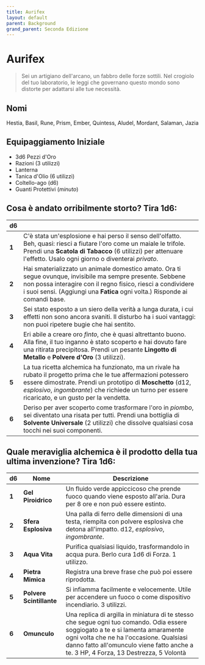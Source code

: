 ```yaml
---
title: Aurifex
layout: default
parent: Background
grand_parent: Seconda Edizione
---
```


# Aurifex

> Sei un artigiano dell'arcano, un fabbro delle forze sottili. Nel crogiolo del tuo laboratorio, le leggi che governano questo mondo sono distorte per adattarsi alle tue necessità.

## Nomi
Hestia, Basil, Rune, Prism, Ember, Quintess, Aludel, Mordant, Salaman, Jazia

## Equipaggiamento Iniziale
- 3d6 Pezzi d'Oro
- Razioni (3 utilizzi)
- Lanterna
- Tanica d'Olio (6 utilizzi)
- Coltello-ago (d6)
- Guanti Protettivi (_minuto_)

## Cosa è andato orribilmente storto? Tira 1d6:

| d6    |                                                                                                                                                                                                                                                                                       |
| ----- | ------------------------------------------------------------------------------------------------------------------------------------------------------------------------------------------------------------------------------------------------------------------------------------- |
| **1** | C'è stata un'esplosione e hai perso il senso dell'olfatto. Beh, quasi: riesci a fiutare l'oro come un maiale le trifole. Prendi una **Scatola di Tabacco** (6 utilizzi) per attenuare l'effetto. Usalo ogni giorno o diventerai _privato_.                                            |
| **2** | Hai smaterializzato un animale domestico amato. Ora ti segue ovunque, invisibile ma sempre presente. Sebbene non possa interagire con il regno fisico, riesci a condividere i suoi sensi. (Aggiungi una **Fatica** ogni volta.) Risponde ai comandi base.                             |
| **3** | Sei stato esposto a un siero della verità a lunga durata, i cui effetti non sono ancora svaniti. Il disturbo ha i suoi vantaggi: non puoi ripetere bugie che hai sentito.                                                                                                             |
| **4** | Eri abile a creare oro _finto_, che è quasi altrettanto buono. Alla fine, il tuo inganno è stato scoperto e hai dovuto fare una ritirata precipitosa. Prendi un pesante **Lingotto di Metallo** e **Polvere d'Oro** (3 utilizzi).                                                     |
| **5** | La tua ricetta alchemica ha funzionato, ma un rivale ha rubato il progetto prima che le tue affermazioni potessero essere dimostrate. Prendi un prototipo di **Moschetto** (d12, _esplosivo_, _ingombrante_) che richiede un turno per essere ricaricato, e un gusto per la vendetta. |
| **6** | Deriso per aver scoperto come trasformare l'oro in _piombo_, sei diventato una risata per tutti. Prendi una bottiglia di **Solvente Universale** (2 utilizzi) che dissolve qualsiasi cosa tocchi nei suoi componenti.                                                                 |

## Quale meraviglia alchemica è il prodotto della tua ultima invenzione? Tira 1d6:

|d6 | Nome| Descrizione |
|--|--|--|
|**1**|**Gel Piroidrico**|Un fluido verde appiccicoso che prende fuoco quando viene esposto all'aria. Dura per 8 ore e non può essere estinto.|
|**2**|**Sfera Esplosiva**|Una palla di ferro delle dimensioni di una testa, riempita con polvere esplosiva che detona all'impatto. d12, _esplosivo_, _ingombrante_.|
|**3**|**Aqua Vita**|Purifica qualsiasi liquido, trasformandolo in acqua pura. Berlo cura 1d6 di Forza. 1 utilizzo.|
|**4**|**Pietra Mimica**|Registra una breve frase che può poi essere riprodotta.|
|**5**|**Polvere Scintillante**|Si infiamma facilmente e velocemente. Utile per accendere un fuoco o come dispositivo incendiario. 3 utilizzi.|
|**6**|**Omunculo**|Una replica di argilla in miniatura di te stesso che segue ogni tuo comando. Odia essere soggiogato a te e si lamenta amaramente ogni volta che ne ha l'occasione. Qualsiasi danno fatto all'omunculo viene fatto anche a te. 3 HP, 4 Forza, 13 Destrezza, 5 Volontà|
